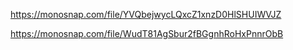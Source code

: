 https://monosnap.com/file/YVQbejwycLQxcZ1xnzD0HlSHUIWVJZ

https://monosnap.com/file/WudT81AgSbur2fBGgnhRoHxPnnrObB
